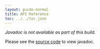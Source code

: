 ```yaml
---
layout: guide-normal
title: API Reference
toc: ../../toc.json
---
```


*Javadoc is not available as part of this build.*

Please see the [source code]({{site.url}}/dev/code) to view javadoc.

<!-- This page is normally overwritten by generated javadoc. -->
